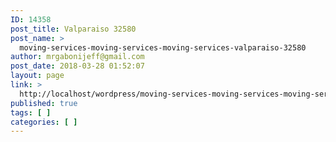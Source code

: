 ```yaml
---
ID: 14358
post_title: Valparaiso 32580
post_name: >
  moving-services-moving-services-moving-services-valparaiso-32580
author: mrgabonijeff@gmail.com
post_date: 2018-03-28 01:52:07
layout: page
link: >
  http://localhost/wordpress/moving-services-moving-services-moving-services-valparaiso-32580/
published: true
tags: [ ]
categories: [ ]
---
```

